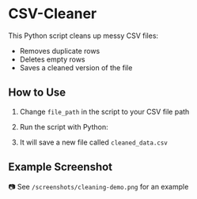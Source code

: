 # CSV-Cleaner

This Python script cleans up messy CSV files:

- Removes duplicate rows
- Deletes empty rows
- Saves a cleaned version of the file

## How to Use

1. Change `file_path` in the script to your CSV file path
2. Run the script with Python:

3. It will save a new file called `cleaned_data.csv`

## Example Screenshot

📷 See `/screenshots/cleaning-demo.png` for an example
